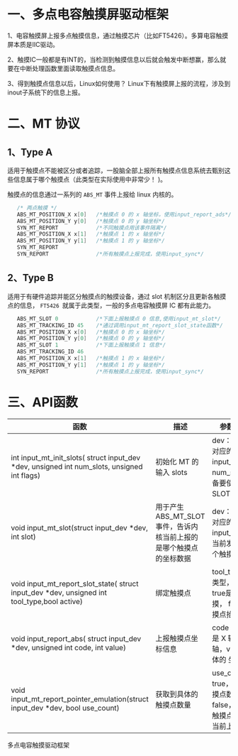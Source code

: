 # 一、多点电容触摸屏驱动框架

1、电容触摸屏上报多点触摸信息，通过触摸芯片（比如FT5426）。多算电容触摸屏本质是IIC驱动。

2、触摸IC一般都是有INT的，当检测到触摸信息以后就会触发中断想赢，那么就要在中断处理函数里面读取触摸点信息。

3、得到触摸点信息以后，Linux如何使用？		Linux下有触摸屏上报的流程，涉及到inout子系统下的信息上报。

# 二、MT 协议
## 1、Type A
适用于触摸点不能被区分或者追踪，一股脑全部上报所有触摸点信息系统去甄别这些信息属于哪个触摸点（此类型在实际使用中非常少！ )。

触摸点的信息通过一系列的 `ABS_MT` 事件上报给 linux 内核的。
```cpp
   /* 两点触摸 */
   ABS_MT_POSITION_X x[0]   /*触摸点 0 的 x 轴坐标，使用input_report_ads*/
   ABS_MT_POSITION_Y y[0]	/*触摸点 0 的 y 轴坐标*/
   SYN_MT_REPORT			/*不同触摸点用该事件隔离*/
   ABS_MT_POSITION_X x[1]	/*触摸点 1 的 x 轴坐标*/
   ABS_MT_POSITION_Y y[1]	/*触摸点 1 的 y 轴坐标*/
   SYN_MT_REPORT
   SYN_REPORT				/*所有触摸点上报完成，使用input_sync*/
```

## 2、Type B
适用于有硬件追踪并能区分触摸点的触摸设备，通过 slot 机制区分且更新各触摸点的信息， `FT5426 `就属于此类型，一般的多点电容触摸屏 IC 都有此能力。
```cpp
   ABS_MT_SLOT 0			/*下面上报触摸点 0 信息,使用input_mt_slot*/
   ABS_MT_TRACKING_ID 45	/*通过调用input_mt_report_slot_state函数*/
   ABS_MT_POSITION_X x[0]	/*触摸点 0 的 x 轴坐标*/
   ABS_MT_POSITION_Y y[0]	/*触摸点 0 的 y 轴坐标*/
   ABS_MT_SLOT 1			/*下面上报触摸点 1 信息*/
   ABS_MT_TRACKING_ID 46
   ABS_MT_POSITION_X x[1]	/*触摸点 1 的 x 轴坐标*/
   ABS_MT_POSITION_Y y[1]	/*触摸点 1 的 y 轴坐标*/
   SYN_REPORT				/*所有触摸点上报完成，使用input_sync*/
```

# 三、API函数
|  函数  |  描述  |  参数/返回值  |
|--------|--------|--------------|
|int input_mt_init_slots( struct input_dev *dev,  unsigned int  num_slots,  unsigned int flags)|初始化 MT 的输入 slots|dev： MT 设备对应的 input_dev， num_slots：设备要使用的 SLOT 数量|
|void input_mt_slot(struct input_dev  *dev, int  slot)|用于产生 ABS_MT_SLOT 事件，告诉内核当前上报的是哪个触摸点的坐标数据|dev： MT 设备对应的 input_dev,slot：当前发送的是哪个触摸点|
|void input_mt_report_slot_state( struct input_dev  *dev, unsigned int tool_type,bool  active)|绑定触摸点|tool_type：触摸类型，active： true是连续触摸， false是触摸点抬起|
|void input_report_abs( struct input_dev  *dev,  unsigned int  code,  int value)|上报触摸点坐标信息|code：要上报的是 X 轴或者 Y 轴，value： 具体的 坐标数据值
|void input_mt_report_pointer_emulation(struct input_dev *dev, bool use_count)|获取到具体的触摸点数量|use_count： true，有效的触摸点数量； false，追踪到的触摸点数量多于当前上报的数量


多点电容触摸驱动框架
<!--stackedit_data:
eyJoaXN0b3J5IjpbLTE3NzA5MjM5OTcsLTExOTM2OTg4OTEsLT
E3MzQ4Nzg1NTcsLTEzMTg5MDY3MDQsMTAyMzM2ODIxNSwzNzMx
MDEyMDEsMTAyNDg3MTg4MiwxNjQ0NDMyNDU5LC0yMDg4NzQ2Nj
EyXX0=
-->